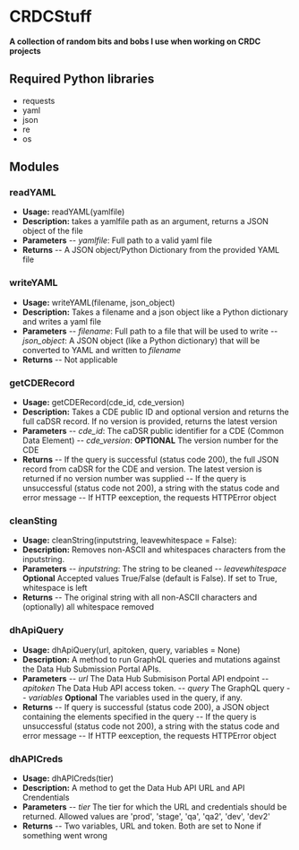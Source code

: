 # CRDCStuff
**A collection of random bits and bobs I use when working on CRDC projects**
## Required Python libraries
- requests
- yaml
- json
- re
- os
## Modules
### readYAML
- **Usage:** readYAML(yamlfile)
- **Description:** takes a yamlfile path as an argument, returns a JSON object of the file
- **Parameters**
-- *yamlfile*: Full path to a valid yaml file
- **Returns**
-- A JSON object/Python Dictionary from the provided YAML file

### writeYAML
- **Usage:** writeYAML(filename, json_object)
- **Description:** Takes a filename and a json object like a Python dictionary and writes a yaml file
- **Parameters**
-- *filename*: Full path to a file that will be used to write
-- *json_object*: A JSON object (like a Python dictionary) that will be converted to YAML and written to *filename*
- **Returns**
-- Not applicable

### getCDERecord
- **Usage:** getCDERecord(cde_id, cde_version)
- **Description:** Takes a CDE public ID and optional version and returns the full caDSR record.  If no version is provided, returns the latest version
- **Parameters**
-- *cde_id*: The caDSR public identifier for a CDE (Common Data Element)
-- *cde_version*: **OPTIONAL** The version number for the CDE
- **Returns**
-- If the query is successful (status code 200), the full JSON record from caDSR for the CDE and version.  The latest version is returned if no version number was supplied
-- If the query is unsuccessful (status code not 200), a string with the status code and error message
-- If HTTP eexception, the requests HTTPError object

### cleanSting
- **Usage:** cleanString(inputstring, leavewhitespace = False):
- **Description:** Removes non-ASCII and whitespaces characters from the inputstring.
- **Parameters**
-- *inputstring*: The string to be cleaned
-- *leavewhitespace* **Optional** Accepted values True/False (default is False).  If set to True, whitespace is left
- **Returns**
-- The original string with all non-ASCII characters and (optionally) all whitespace removed

### dhApiQuery
- **Usage:** dhApiQuery(url, apitoken, query, variables = None)
- **Description:** A method to run GraphQL queries and mutations against the Data Hub Submission Portal APIs.
- **Parameters**
-- *url* The Data Hub Submisison Portal API endpoint
-- *apitoken* The Data Hub API access token.
-- *query* The GraphQL query
-- *variables* **Optional**  The variables used in the query, if any.
- **Returns**
-- If query is successful (status code 200), a JSON object containing the elements specified in the query
-- If the query is unsuccessful (status code not 200), a string with the status code and error message
-- If HTTP eexception, the requests HTTPError object

### dhAPICreds
- **Usage:** dhAPICreds(tier)
- **Description:** A method to get the Data Hub API URL and API Crendentials
- **Parameters**
-- *tier*  The tier for which the URL and credentials should be returned.  Allowed values are 'prod', 'stage', 'qa', 'qa2', 'dev', 'dev2'
- **Returns**
-- Two variables, URL and token.  Both are set to None if something went wrong